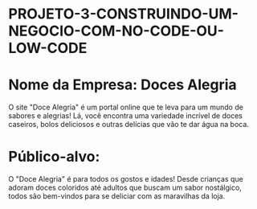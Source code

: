 # PROJETO-3-CONSTRUINDO-UM-NEGOCIO-COM-NO-CODE-OU-LOW-CODE

# Nome da Empresa: Doces Alegria 

O site "Doce Alegria" é um portal online que te leva para um mundo de sabores e alegrias!
Lá, você encontra uma variedade incrível de doces caseiros, bolos deliciosos e outras 
delícias que vão te dar água na boca.
# Público-alvo:

O "Doce Alegria" é para todos os gostos e idades! Desde crianças que adoram doces 
coloridos até adultos que buscam um sabor nostálgico, todos são bem-vindos para 
se deliciar com as maravilhas da loja.
